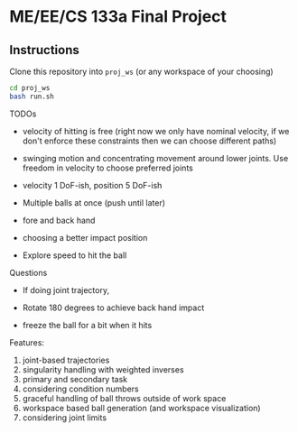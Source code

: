 # ME/EE/CS 133a Final Project

## Instructions

Clone this repository into `proj_ws` (or any workspace of your choosing)

```bash
cd proj_ws
bash run.sh
```

TODOs
- velocity of hitting is free (right now we only have nominal velocity, if we don't enforce these constraints then we can choose different paths)
- swinging motion and concentrating movement around lower joints. Use freedom in velocity to choose preferred joints
- velocity 1 DoF-ish, position 5 DoF-ish

- Multiple balls at once (push until later)

- fore and back hand
- choosing a better impact position
- Explore speed to hit the ball

Questions
- If doing joint trajectory, 

- Rotate 180 degrees to achieve back hand impact
- freeze the ball for a bit when it hits

Features:
1. joint-based trajectories
2. singularity handling with weighted inverses
3. primary and secondary task
4. considering condition numbers
5. graceful handling of ball throws outside of work space
6. workspace based ball generation (and workspace visualization)
7. considering joint limits